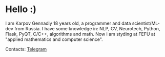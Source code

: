 # Hello :)

I am Karpov Gennadiy 18 years old, a programmer and data scientist/ML-dev from Russia. I have some knowledge in: NLP, CV, Neurotech, Python, Flask, PyQT, C/C++, algorithms and math. Now i am styding at FEFU at "applied mathematics and computer science".


Contacts: [Telegram](https://t.me/riko125)

